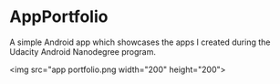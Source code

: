 # AppPortfolio
A simple Android app which showcases the apps I created during the Udacity Android Nanodegree program. 

<img src="app portfolio.png width="200" height="200">
